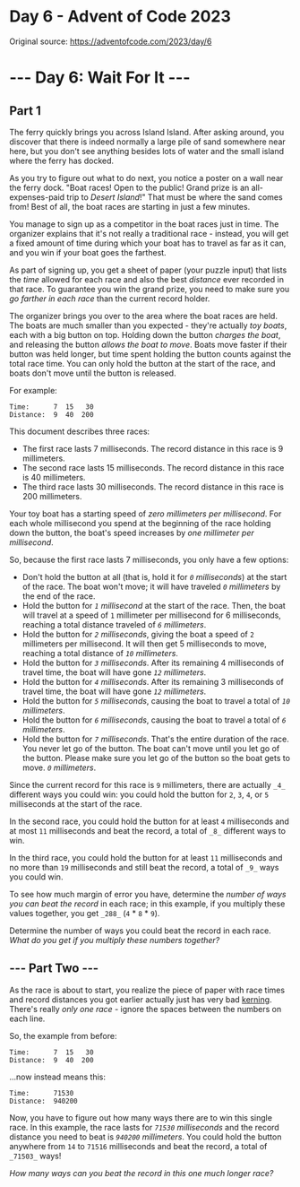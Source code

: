 # Day 6 - Advent of Code 2023

Original source: https://adventofcode.com/2023/day/6


#  --- Day 6: Wait For It ---

## Part 1

The ferry quickly brings you across Island Island. After asking around, you discover that there is indeed normally a large pile of sand somewhere near here, but you don't see anything besides lots of water and the small island where the ferry has docked.

As you try to figure out what to do next, you notice a poster on a wall near the ferry dock. "Boat races! Open to the public! Grand prize is an all-expenses-paid trip to  _Desert Island_!" That must be where the sand comes from! Best of all, the boat races are starting in just a few minutes.

You manage to sign up as a competitor in the boat races just in time. The organizer explains that it's not really a traditional race - instead, you will get a fixed amount of time during which your boat has to travel as far as it can, and you win if your boat goes the farthest.

As part of signing up, you get a sheet of paper (your puzzle input) that lists the  _time_  allowed for each race and also the best  _distance_  ever recorded in that race. To guarantee you win the grand prize, you need to make sure you  _go farther in each race_  than the current record holder.

The organizer brings you over to the area where the boat races are held. The boats are much smaller than you expected - they're actually  _toy boats_, each with a big button on top. Holding down the button  _charges the boat_, and releasing the button  _allows the boat to move_. Boats move faster if their button was held longer, but time spent holding the button counts against the total race time. You can only hold the button at the start of the race, and boats don't move until the button is released.

For example:

```
Time:      7  15   30
Distance:  9  40  200
```

This document describes three races:

-   The first race lasts 7 milliseconds. The record distance in this race is 9 millimeters.
-   The second race lasts 15 milliseconds. The record distance in this race is 40 millimeters.
-   The third race lasts 30 milliseconds. The record distance in this race is 200 millimeters.

Your toy boat has a starting speed of  _zero millimeters per millisecond_. For each whole millisecond you spend at the beginning of the race holding down the button, the boat's speed increases by  _one millimeter per millisecond_.

So, because the first race lasts 7 milliseconds, you only have a few options:

-   Don't hold the button at all (that is, hold it for  _`0`  milliseconds_) at the start of the race. The boat won't move; it will have traveled  _`0`  millimeters_  by the end of the race.
-   Hold the button for  _`1`  millisecond_  at the start of the race. Then, the boat will travel at a speed of  `1`  millimeter per millisecond for 6 milliseconds, reaching a total distance traveled of  _`6`  millimeters_.
-   Hold the button for  _`2`  milliseconds_, giving the boat a speed of  `2`  millimeters per millisecond. It will then get 5 milliseconds to move, reaching a total distance of  _`10`  millimeters_.
-   Hold the button for  _`3`  milliseconds_. After its remaining 4 milliseconds of travel time, the boat will have gone  _`12`  millimeters_.
-   Hold the button for  _`4`  milliseconds_. After its remaining 3 milliseconds of travel time, the boat will have gone  _`12`  millimeters_.
-   Hold the button for  _`5`  milliseconds_, causing the boat to travel a total of  _`10`  millimeters_.
-   Hold the button for  _`6`  milliseconds_, causing the boat to travel a total of  _`6`  millimeters_.
-   Hold the button for  _`7`  milliseconds_. That's the entire duration of the race. You never let go of the button. The boat can't move until you let go of the button. Please make sure you let go of the button so the boat gets to move.  _`0`  millimeters_.

Since the current record for this race is  `9`  millimeters, there are actually  `_4_`  different ways you could win: you could hold the button for  `2`,  `3`,  `4`, or  `5`  milliseconds at the start of the race.

In the second race, you could hold the button for at least  `4`  milliseconds and at most  `11`  milliseconds and beat the record, a total of  `_8_`  different ways to win.

In the third race, you could hold the button for at least  `11`  milliseconds and no more than  `19`  milliseconds and still beat the record, a total of  `_9_`  ways you could win.

To see how much margin of error you have, determine the  _number of ways you can beat the record_  in each race; in this example, if you multiply these values together, you get  `_288_`  (`4`  *  `8`  *  `9`).

Determine the number of ways you could beat the record in each race.  _What do you get if you multiply these numbers together?_

## --- Part Two ---

As the race is about to start, you realize the piece of paper with race times and record distances you got earlier actually just has  very bad  [kerning](https://en.wikipedia.org/wiki/Kerning). There's really  _only one race_  - ignore the spaces between the numbers on each line.

So, the example from before:

```
Time:      7  15   30
Distance:  9  40  200
```

...now instead means this:

```
Time:      71530
Distance:  940200
```

Now, you have to figure out how many ways there are to win this single race. In this example, the race lasts for  _`71530`  milliseconds_  and the record distance you need to beat is  _`940200`  millimeters_. You could hold the button anywhere from  `14`  to  `71516`  milliseconds and beat the record, a total of  `_71503_`  ways!

_How many ways can you beat the record in this one much longer race?_